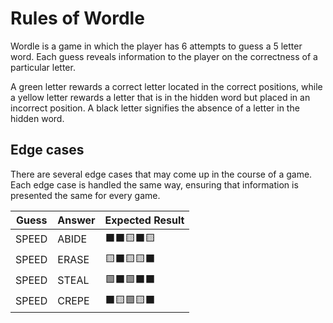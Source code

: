 # Rules of Wordle

Wordle is a game in which the player has 6 attempts to guess a 5 letter word. Each guess reveals information to the player on the correctness of a particular letter.

A green letter rewards a correct letter located in the correct positions, while a yellow letter rewards a letter that is in the hidden word but placed in an incorrect position. A black letter signifies the absence of a letter in the hidden word.

## Edge cases

There are several edge cases that may come up in the course of a game. Each edge case is handled the same way, ensuring that information is presented the same for every game.

| Guess | Answer | Expected Result |
|--|--|--|
| SPEED | ABIDE | ⬛⬛🟨⬛🟨 |
| SPEED | ERASE | 🟨⬛🟨🟨⬛ |
| SPEED | STEAL | 🟩⬛🟩⬛⬛ |
| SPEED | CREPE | ⬛🟨🟩🟨⬛ |
